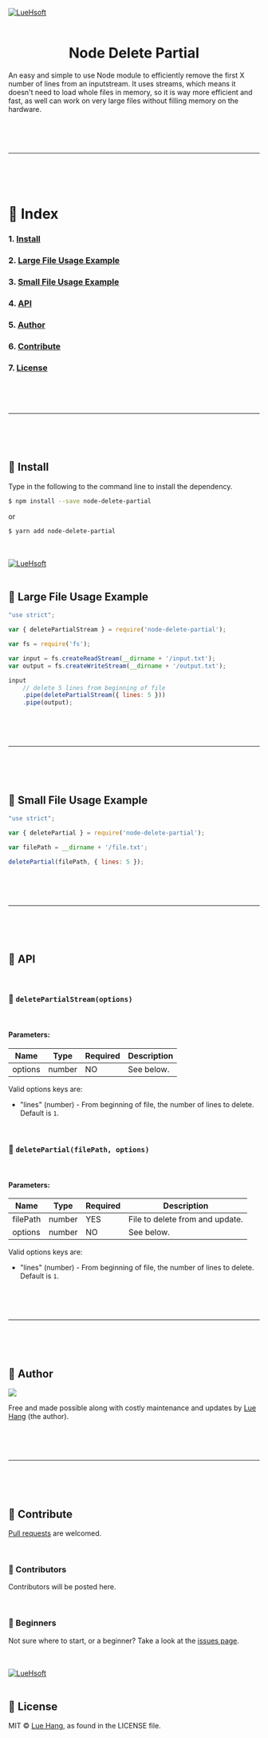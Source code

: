<a href="https://luehangs.site"><img src="https://luehangs.site/images/lh-blog-strip.jpg" alt="LueHsoft"/></a>
<br/>
<br/>

<h1 align="center">
    Node Delete Partial
</h1>

An easy and simple to use Node module to efficiently remove the first X number of lines from an inputstream. It uses streams, which means it doesn't need to load whole files in memory, so it is way more efficient and fast, as well can work on very large files without filling memory on the hardware.

<br/>
<br/>
<br/>

---
<br/>
<br/>
<br/>

# :open_file_folder: Index

### 1.  [Install](#gem-install)
### 2.  [Large File Usage Example](#tada-large-file-usage-example)
### 3.  [Small File Usage Example](#tada-small-file-usage-example)
### 4.  [API](#nut_and_bolt-api)
### 5.  [Author](#santa-author)
### 6.  [Contribute](#clap-contribute)
### 7.  [License](#page_facing_up-license)

<br/>
<br/>
<br/>

---
<br/>
<br/>
<br/>

## :gem: Install

Type in the following to the command line to install the dependency.

```bash
$ npm install --save node-delete-partial
```

or

```bash
$ yarn add node-delete-partial
```

<br/>
<br/>
<a href="https://luehangs.site"><img src="https://luehangs.site/images/lh-blog-strip.jpg" alt="LueHsoft"/></a>
<br/>
<br/>

## :tada: Large File Usage Example

```javascript
"use strict";

var { deletePartialStream } = require('node-delete-partial');

var fs = require('fs');

var input = fs.createReadStream(__dirname + '/input.txt');
var output = fs.createWriteStream(__dirname + '/output.txt');

input
    // delete 5 lines from beginning of file
    .pipe(deletePartialStream({ lines: 5 }))
    .pipe(output);
```

<br/>
<br/>
<br/>

---
<br/>
<br/>
<br/>

## :tada: Small File Usage Example

```javascript
"use strict";

var { deletePartial } = require('node-delete-partial');

var filePath = __dirname + '/file.txt';

deletePartial(filePath, { lines: 5 });
```

<br/>
<br/>
<br/>

---
<br/>
<br/>
<br/>

## :nut_and_bolt: API

<br/>

### :large_blue_diamond: ``deletePartialStream(options)``

<br/>

#### Parameters:

Name | Type | Required | Description
------ | ------ | ------ | ------
options | number | NO | See below.

Valid options keys are:

- "lines" (number) - From beginning of file, the number of lines to delete. Default is `1`.

<br/>

### :large_blue_diamond: ``deletePartial(filePath, options)``

<br/>

#### Parameters:

Name | Type | Required | Description
------ | ------ | ------ | ------
filePath | number | YES | File to delete from and update.
options | number | NO | See below.

Valid options keys are:

- "lines" (number) - From beginning of file, the number of lines to delete. Default is `1`.

<br/>
<br/>
<br/>

---
<br/>
<br/>
<br/>

## :santa: Author

<a href="https://www.facebook.com/lue.hang">
<img src="https://www.luehangs.site/images/lue-hang2018-circle-150px.png"/>
</a>

Free and made possible along with costly maintenance and updates by [Lue Hang](https://www.facebook.com/lue.hang) (the author).

<br/>
<br/>
<br/>

---
<br/>
<br/>
<br/>

## :clap: Contribute

[Pull requests](https://github.com/Luehang/node-delete-partial/pulls) are welcomed.

<br/>

### :tophat: Contributors

Contributors will be posted here.

<br/>

### :baby: Beginners

Not sure where to start, or a beginner? Take a look at the [issues page](https://github.com/Luehang/node-delete-partial/issues).

<br/>
<br/>
<a href="https://luehangs.site"><img src="https://luehangs.site/images/lh-blog-strip.jpg" alt="LueHsoft"/></a>
<br/>
<br/>

## :page_facing_up: License

MIT © [Lue Hang](https://luehangs.site), as found in the LICENSE file.
